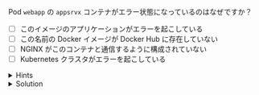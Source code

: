 Pod `webapp` の `appsrvx` コンテナがエラー状態になっているのはなぜですか？

- [ ] このイメージのアプリケーションがエラーを起こしている
- [ ] この名前の Docker イメージが Docker Hub に存在していない
- [ ] NGINX がこのコンテナと通信するように構成されていない
- [ ] Kubernetes クラスタがエラーを起こしている

<details>
  <summary>Hints</summary>

`kubectl describe` コマンドを使用します。

</details>

<details>
  <summary>Solution</summary>

`kubectl describe pod webapp`{{execute}} を実行し、`Events` セクションを確認します。

<details>
  <summary>Answer</summary>

この名前の Docker イメージが Docker Hub に存在していない

</details>

